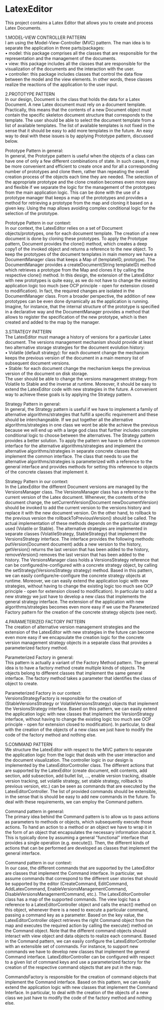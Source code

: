 # LatexEditor
This project contains a Latex Editor that allows you to create and process Latex Documents.

1.MODEL-VIEW CONTROLLER PATTERN\
I am using the Model-View-Controller (MVC) pattern.
The man idea is to separate the application in three parts/packages:\
• model: this package comprises all the classes that are responsible for the representation and
the management of the documents.\
• view: this package includes all the classes that are responsible for the visualization of the
documents and the interaction with the user.\
• controller: this package includes classes that control the data flow between the model and the
view elements. In other words, these classes realize the reactions of the application to the user
input.

2.PROTOTYPE PATTERN\
In our design, Document is the class that holds the data for a Latex Document. A new Latex
document must rely on a document template. Practically, this means that the contents of a new
Document object must contain the specific skeleton document structure that corresponds to the
template. The user should be able to select the document template from a list of available templates.
The list of available templates is not fixed in the sense that it should be easy to add more templates in
the future. An easy way to deal with these issues is by applying Prototype pattern, discussed below.

Prototype Pattern in general:\
In general, the Prototype pattern is useful when the objects of a class can have one of only a few
different combinations of state. In such cases, it may be more convenient and efficient to create once
and for all a corresponding number of prototypes and clone them, rather than repeating the overall
creation process of the objects each time they are needed. The selection of the appropriate prototype
and the clone creation becomes even more easy and flexible if we separate the logic for the
management of the prototypes from the main application logic. This can be done with the use of a
prototype manager that keeps a map of the prototypes and provides a method for retrieving a
prototype from the map and cloning it based on a given key. Using the map allows avoiding complex
conditional logic for the selection of the prototype.

Prototype Pattern in our context:\
In our context, the LatexEditor relies on a set of Document objects/prototypes, one for each document
template. The creation of a new document is done by cloning these prototypes. To apply the Prototype
pattern, Document provides the clone() method, which creates a deep copy1 of the invoked object and
returns a reference to the new object. To keep the prototypes of the document templates in
main memory we have a DocumentManager class that keeps a Map of (templateID, prototype). The
DocumentManager provides a createDocument(String templateID) method which retrieves a prototype
from the Map and clones it by calling the respective clone() method.
In this design, the extension of the LatexEditor with new prototypes is quite easy, as we do not have to
change the existing application logic too much (see OCP principle - open for extension closed to
modification). In fact, the required changes are isolated in the DocumentManager class. From a broader
perspective, the addition of new prototypes can be even done dynamically as the application is running.
Imagine, for instance, that the internal structure of the prototype is specified in a declarative way and
the DocumentManager provides a method that allows to register the specification of the new
prototype, which is then created and added to the map by the manager.

3.STRATEGY PATTERN\
The LatexEditor must manage a history of versions for a particular Latex document. The versions
management mechanism should provide at least two alternative storage strategies for the document
evolution history:\
  • Volatile (default strategy): for each document change the mechanism keeps the previous
    version of the document in a main memory list of subsequent document versions.\
  • Stable: for each document change the mechanism keeps the previous version of the
    document on disk storage.\
The user should be able to change the versions management strategy from Volatile to Stable and the
inverse at runtime. Moreover, it should be easy to extend the LatexEditor code with new strategies in
the future. A convenient way to achieve these goals is by applying the Strategy pattern.

Strategy Pattern in general:\
In general, the Strategy pattern is useful if we have to implement a family of alternative
algorithms/strategies that fulfill a specific requirement and these should be interchangeable. If we put
together all the alternative algorithms/strategies in one class we wont be able the achieve the previous
because we will end up with a large god class that further includes complex conditional logic to choose
between the alternatives. The Strategy pattern provides a better solution. To apply the pattern we have
to define a common interface for the alternative algorithms/strategies and implement the alternative
algorithms/strategies in separate concrete classes that implement the common interface. The class that
needs to use the alternative algorithms/strategies is parameterized with a reference to the general
interface and provides methods for setting this reference to objects of the concrete classes that
implement it.

Strategy Pattern in our context:\
In the LatexEditor the different Document versions are managed by the VersionsManager class.
The VersionsManager class has a reference to the current version of the Latex document. Whenever,
the contents of the document change, the setCurrentVersion(Document newDocumentVersion) should
be invoked to add the current version to the versions history and replace it with the new document
version. On the other hand, to rollback to the previous version the rollbackToPreviousVersion() should
be called. The actual implementation of these methods depends on the particular strategy used (Volatile
or Stable). The alternative strategies are implemented in separate classes (VolatileStrategy,
StableStrategy) that implement the VersionsStrategy interface. The interface provides the following
methods: putVersion(Document document) adds a new version to the history, getVersion() returns the
last version that has been added to the history, removeVersion() removes the last version that has been
added to the history. The VersionsManager class holds a VersionsStrategy reference that can be
configured/re-configured with a concrete strategy object, by calling the setStrategy(VersionsStrategy
strategy) method.
Based in this pattern, we can easily configure/re-configure the concrete strategy objects at runtime.
Moreover, we can easily extend the application logic with new strategies, without having to change the
existing logic too much see OCP principle - open for extension closed to modification). In particular to
add a new strategy we just have to develop a new class that implements the general strategy interface.
The extension of the application with new algorithms/strategies becomes even more easy if we use the
Parameterized Factory pattern for the creation of the concrete strategy objects (see next).

4.PARAMETERIZED FACTORY PATTERN\
The creation of alternative version management strategies and the extension of the LatexEditor with
new strategies in the future can become even more easy if we encapsulate the creation logic for the
concrete version management strategy objects in a separate class that provides a parameterized factory
method.

Parameterized Factory in general:\
This pattern is actually a variant of the Factory Method pattern. The general idea is to have a factory
method create multiple kinds of objects. The objects belong to different classes that implement the
same general interface. The factory method takes a parameter that identifies the class of object to
create.

Parameterized Factory in our context:\
VersionsStrategyFactory is responsible for the creation of (StableVersionsStrategy or
VolatileVersionsStrategy) objects that implement the VersionsStrategy interface.
Based on this pattern, we can easily extend the application logic with new classes that implement the
VersionStrategy interface, without having to change the existing logic too much see OCP principle -
open for extension closed to modification). In particular, to deal with the creation of the objects of a
new class we just have to modify the code of the factory method and nothing else.

5.COMMAND PATTERN\
We structure the LatexEditor with respect to the MVC pattern to separate the application logic from the
logic that deals with the user interaction and the document visualization. The controller logic in our
design is implemented by the LatexEditorController class. The different actions that are
supported by the LatexEditor (create document, edit contents, add section, add subsection, add bullet
list, ..., enable version tracking, disable version tracking, set volatile strategy, set stable strategy, rollback
to previous version, etc.) can be seen as commands that are executed by the LatexEditorController. The
list of provided commands should be extensible, in the sense that is should be easy to add new
commands in the future. To deal with these requirements, we can employ the Command pattern.

Command pattern in general:\
The primary idea behind the Command pattern is to allow us to pass actions as parameters to methods
or objects, which subsequently execute those actions. To hand an action to a method or an object we
have to wrap it in the form of an object that encapsulates the necessary information about it. This is
typically done by assuming a general "functional" interface that provides a single operation (e.g.
execute()). Then, the different kinds of actions that can be performed are developed as classes that
implement the general interface.

Command pattern in our context:\
In our case, the different commands that are supported by the LatexEditor are classes that implement
the Command interface. In particular, we assume commands that correspond to the different
user stories that should be supported by the editor (CreateCommand, EditCommand,
AddLatexCommand, EnableVersionsManagementCommand, DisableVersionsManagementCommand,
etc.). The LatexEditorController class has a map of the supported commands. The view logic has a
reference to a LatexEditorController object and calls the enact() method on this object, whenever there
is a need to execute a particular command, passing a command key as a parameter. Based on the key
value, the LatexEditorController object retrieves the right Command object from the map and executes
the required action by calling the execute() method on the Command object. Note that the different
command objects should interact with view object and data objects to realize each command.
Based in the Command pattern, we can easily configure the LatexEditorController with an extensible set
of commands. For instance, to support new commands we have to develop new classes that
implement the general Command interface. LatexEditorController can be configured with respect to a
given list of command keys and use a parameterized factory for the creation of the respective command
objects that are put in the map.

CommandsFactory is responsible for the creation of command objects that implement the Command
interface. Based on this pattern, we can easily extend the application logic with new classes that
implement the Command Interface. In particular, to deal with the creation of the objects of a new class
we just have to modify the code of the factory method and nothing else.
